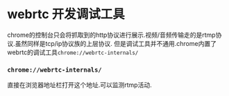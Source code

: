 # webrtc 开发调试工具

chrome的控制台只会将抓取到的http协议进行展示.视频/音频传输走的是rtmp协议.虽然同样是tcp/ip协议族的上层协议.
但是调试工具并不通用.chrome内置了webrtc的调试工具`chrome://webrtc-internals/`

### `chrome://webrtc-internals/`

直接在浏览器地址栏打开这个地址.可以监测rtmp活动.


